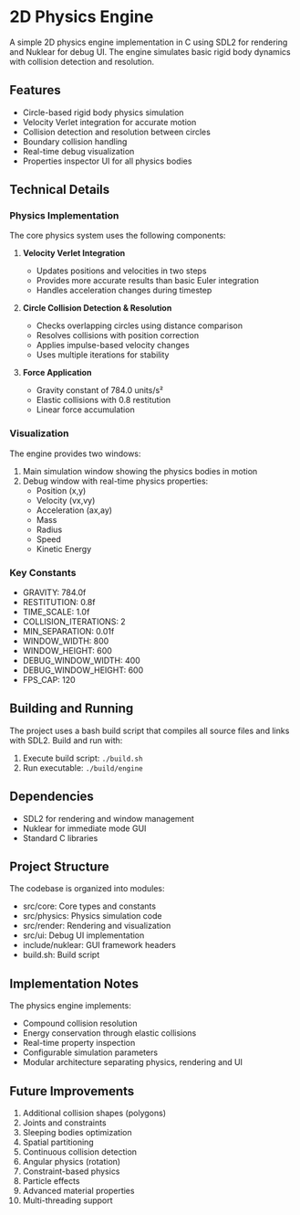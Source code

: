# 2D Physics Engine

A simple 2D physics engine implementation in C using SDL2 for rendering and Nuklear for debug UI. The engine simulates basic rigid body dynamics with collision detection and resolution.

## Features

- Circle-based rigid body physics simulation
- Velocity Verlet integration for accurate motion
- Collision detection and resolution between circles
- Boundary collision handling
- Real-time debug visualization
- Properties inspector UI for all physics bodies

## Technical Details

### Physics Implementation

The core physics system uses the following components:

1. **Velocity Verlet Integration**

   - Updates positions and velocities in two steps
   - Provides more accurate results than basic Euler integration
   - Handles acceleration changes during timestep

2. **Circle Collision Detection & Resolution**

   - Checks overlapping circles using distance comparison
   - Resolves collisions with position correction
   - Applies impulse-based velocity changes
   - Uses multiple iterations for stability

3. **Force Application**
   - Gravity constant of 784.0 units/s²
   - Elastic collisions with 0.8 restitution
   - Linear force accumulation

### Visualization

The engine provides two windows:

1. Main simulation window showing the physics bodies in motion
2. Debug window with real-time physics properties:
   - Position (x,y)
   - Velocity (vx,vy)
   - Acceleration (ax,ay)
   - Mass
   - Radius
   - Speed
   - Kinetic Energy

### Key Constants

- GRAVITY: 784.0f
- RESTITUTION: 0.8f
- TIME_SCALE: 1.0f
- COLLISION_ITERATIONS: 2
- MIN_SEPARATION: 0.01f
- WINDOW_WIDTH: 800
- WINDOW_HEIGHT: 600
- DEBUG_WINDOW_WIDTH: 400
- DEBUG_WINDOW_HEIGHT: 600
- FPS_CAP: 120

## Building and Running

The project uses a bash build script that compiles all source files and links with SDL2. Build and run with:

1. Execute build script: `./build.sh`
2. Run executable: `./build/engine`

## Dependencies

- SDL2 for rendering and window management
- Nuklear for immediate mode GUI
- Standard C libraries

## Project Structure

The codebase is organized into modules:

- src/core: Core types and constants
- src/physics: Physics simulation code
- src/render: Rendering and visualization
- src/ui: Debug UI implementation
- include/nuklear: GUI framework headers
- build.sh: Build script

## Implementation Notes

The physics engine implements:

- Compound collision resolution
- Energy conservation through elastic collisions
- Real-time property inspection
- Configurable simulation parameters
- Modular architecture separating physics, rendering and UI

## Future Improvements

1. Additional collision shapes (polygons)
2. Joints and constraints
3. Sleeping bodies optimization
4. Spatial partitioning
5. Continuous collision detection
6. Angular physics (rotation)
7. Constraint-based physics
8. Particle effects
9. Advanced material properties
10. Multi-threading support
